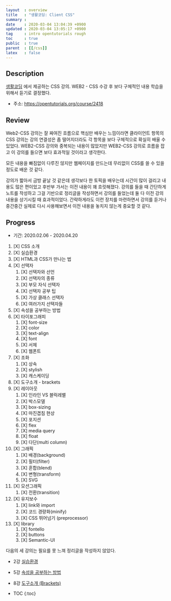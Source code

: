 ```yaml
---
layout  : overview
title   : "생활코딩: Client CSS"
summary : 
date    : 2020-03-04 13:04:39 +0900
updated : 2020-03-04 13:05:17 +0900
tag     : intro opentutorials rough
toc     : true
public  : true
parent  : [[/css]]
latex   : false
---
```


## Description

[생활코딩](https://opentutorials.org/course/1) 에서 제공하는 CSS 강의. WEB2 - CSS 수강 후 보다 구체적인 내용 학습을 위해서 듣기로 결정했다.

* 주소: https://opentutorials.org/course/2418

## Review

Web2-CSS 강의는 잘 짜여진 흐름으로 핵심만 배우는 느낌이라면 클라이언트 항목의 CSS 강의는 강의 연결성은 좀 떨어지더라도 각 항목을 보다 구체적으로 확실히 배울 수 있었다. WEB2-CSS 강의와 중복되는 내용이 많았지만 WEB2-CSS 강의로 흐름을 잡고 이 강의를 들으면 보다 효과적일 것이라고 생각한다.

모든 내용을 빠짐없이 다루진 않지만 웹페이지를 만드는데 무리없이 CSS를 쓸 수 있을 정도로 배운 것 같다.

강의가 짧아서 금방 끝날 것 같은데 생각보다 한 토픽을 배우는데 시간이 많이 걸리고 내용도 많은 편이었고 후반부 가서는 이전 내용이 꽤 흐릿해졌다. 강의를 들을 때 간단하게 노트를 작성하고 그걸 기반으로 정리글을 작성하면서 강의를 들었는데 둘 다 이전 강의내용을 상기시킬 때 효과적이었다. 간략하게라도 이런 장치를 마련하면서 강의를 듣거나 중간중간 실제로 다시 사용해보면서 이전 내용을 놓치지 않는게 중요할 것 같다.

## Progress

* 기간: 2020.02.06 - 2020.04.20

1. [X] CSS 소개
1. [X] 실습환경
1. [X] HTML과 CSS가 만나는 법
1. [X] 선택자
    1. [X] 선택자와 선언
    1. [X] 선택자의 종류
    1. [X] 부모 자식 선택자
    1. [X] 선택자 공부 팁
    1. [X] 가상 클래스 선택자
    1. [X] 여러가지 선택자들
1. [X] 속성을 공부하는 방법
1. [X] 타이포그래피
    1. [X] font-size
    1. [X] color
    1. [X] text-align
    1. [X] font
    1. [X] 서체
    1. [X] 웹폰트
1. [X] 조화
    1. [X] 상속
    1. [X] stylish
    1. [X] 캐스케이딩
1. [X] 도구소개 - brackets
1. [X] 레이아웃
    1. [X] 인라인 VS 블럭레밸
    1. [X] 박스모델
    1. [X] box-sizing
    1. [X] 마진겹침 현상
    1. [X] 포지션
    1. [X] flex
    1. [X] media query
    1. [X] float
    1. [X] 다단(multi column)
1. [X] 그래픽
    1. [X] 배경(background)
    1. [X] 필터(filter)
    1. [X] 혼합(blend)
    1. [X] 변형(transform)
    1. [X] SVG
1. [X] 모션그래픽
    1. [X] 전환(transition)
1. [X] 유지보수
    1. [X] link와 import
    1. [X] 코드 경량화(minify)
    1. [X] CSS 뛰어넘기 (preprocessor)
1. [X] library
    1. [X] fontello
    1. [X] buttons
    1. [X] Semantic-UI

다음의 세 강의는 필요를 못 느껴 정리글을 작성하지 않았다.

* 2강 [실습환경](https://opentutorials.org/course/2418/13339)
* 5강 [속성을 공부하는 방법](https://opentutorials.org/course/2418/13357)
* 8강 [도구소개 (Brackets)](https://opentutorials.org/course/2418/13455)

* TOC
{:toc}
